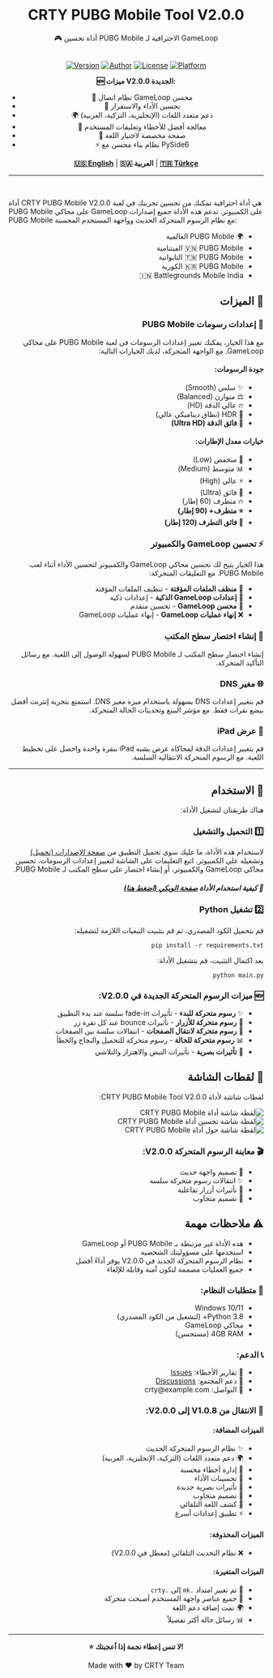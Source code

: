 <div align="center">

<h1>CRTY PUBG Mobile Tool V2.0.0</h1>
🎮 أداة تحسين PUBG Mobile الاحترافية لـ GameLoop<br><br>

[![Version](https://img.shields.io/badge/Version-2.0.0-brightgreen)](https://github.com/CRTY/CRTY-PUBG-Mobile-Tool) [![Author](https://img.shields.io/badge/Author-CRTY%20Apps-blue)](https://github.com/CRTY) [![License](https://img.shields.io/badge/License-MIT-yellow)](LICENSE) [![Platform](https://img.shields.io/badge/Platform-Windows-lightgrey)](https://github.com/CRTY/CRTY-PUBG-Mobile-Tool)

**🆕 ميزات V2.0.0 الجديدة:**
- 🎯 نظام اتصال GameLoop محسن
- 🚀 تحسين الأداء والاستقرار
- 🌍 دعم متعدد اللغات (الإنجليزية، التركية، العربية)
- 🔧 معالجة أفضل للأخطاء وتعليقات المستخدم
- 📱 صفحة مخصصة لاختيار اللغة
- ⚡ نظام بناء محسن مع PySide6

[**🇺🇸 English**](./README.md) | **🇸🇦 العربية** | [**🇹🇷 Türkçe**](./README.tr.md)

</div>

------
<br>

أداة CRTY PUBG Mobile V2.0.0 هي أداة احترافية تمكنك من تحسين تجربتك في لعبة PUBG Mobile على محاكي GameLoop على الكمبيوتر. تدعم هذه الأداة جميع إصدارات PUBG Mobile مع نظام الرسوم المتحركة الحديث وواجهة المستخدم المحسنة:

<div dir="rtl">
<ul>
  <li>🌍 PUBG Mobile العالمية</li>
  <li>🇻🇳 PUBG Mobile الفيتنامية</li>
  <li>🇹🇼 PUBG Mobile التايوانية</li>
  <li>🇰🇷 PUBG Mobile الكورية</li>
  <li>🇮🇳 Battlegrounds Mobile India</li>
</ul>

<h2>🚀 الميزات</h2>

<h3>🎨 إعدادات رسومات PUBG Mobile</h3>
مع هذا الخيار، يمكنك تغيير إعدادات الرسومات في لعبة PUBG Mobile على محاكي GameLoop. مع الواجهة المتحركة، لديك الخيارات التالية:

<h4>جودة الرسومات:</h4>
<ul>
  <li>✨ سلس (Smooth)</li>
  <li>⚖️ متوازن (Balanced)</li>
  <li>🔥 عالي الدقة (HD)</li>
  <li>💎 HDR (نطاق ديناميكي عالي)</li>
  <li><strong>🌟 فائق الدقة (Ultra HD)</strong></li>
</ul>

<h4>خيارات معدل الإطارات:</h4>
<ul>
  <li>🐌 منخفض (Low)</li>
  <li>📊 متوسط (Medium)</li>
  <li>⚡ عالي (High)</li>
  <li>🚀 فائق (Ultra)</li>
  <li>🔥 متطرف (60 إطار)</li>
  <li><strong>⭐ متطرف+ (90 إطار)</strong></li>
  <li><strong>💫 فائق التطرف (120 إطار)</strong></li>
</ul>

<h3>⚡ تحسين GameLoop والكمبيوتر</h3>
هذا الخيار يتيح لك تحسين محاكي GameLoop والكمبيوتر لتحسين الأداء أثناء لعب PUBG Mobile. مع التعليقات المتحركة:

<ul>
  <li>🧹 <strong>منظف الملفات المؤقتة</strong> - تنظيف الملفات المؤقتة</li>
  <li>🎯 <strong>إعدادات GameLoop الذكية</strong> - إعدادات ذكية</li>
  <li>🔧 <strong>محسن GameLoop</strong> - تحسين متقدم</li>
  <li>❌ <strong>إنهاء عمليات GameLoop</strong> - إنهاء عمليات GameLoop</li>
</ul>

<h3>🔗 إنشاء اختصار سطح المكتب</h3>
إنشاء اختصار سطح المكتب لـ PUBG Mobile لسهولة الوصول إلى اللعبة. مع رسائل التأكيد المتحركة.

<h3>🌐 مغير DNS</h3>
قم بتغيير إعدادات DNS بسهولة باستخدام ميزة مغير DNS. استمتع بتجربة إنترنت أفضل ببضع نقرات فقط. مع مؤشر البينغ وتحديثات الحالة المتحركة.

<h3>📱 عرض iPad</h3>
قم بتغيير إعدادات الدقة لمحاكاة عرض يشبه iPad بنقرة واحدة واحصل على تخطيط اللعبة. مع الرسوم المتحركة الانتقالية السلسة.

------

<h2>📖 الاستخدام</h2>

هناك طريقتان لتشغيل الأداة:

<h3>1️⃣ التحميل والتشغيل</h3>

لاستخدام هذه الأداة، ما عليك سوى تحميل التطبيق من [صفحة الإصدارات (تحميل)](https://github.com/CRTY/CRTY-PUBG-Mobile-Tool/releases) وتشغيله على الكمبيوتر. اتبع التعليمات على الشاشة لتغيير إعدادات الرسومات، تحسين محاكي GameLoop والكمبيوتر، أو إنشاء اختصار على سطح المكتب لـ PUBG Mobile.

<h5>🎯 كيفية استخدام الأداة <a href="https://github.com/CRTY/CRTY-PUBG-Mobile-Tool/wiki">صفحة الويكي (اضغط هنا)</a></h5>

<h3>2️⃣ تشغيل Python</h3>

قم بتحميل الكود المصدري، ثم قم بتثبيت التبعيات اللازمة لتشغيله:
```shell
pip install -r requirements.txt
```
بعد اكتمال التثبيت، قم بتشغيل الأداة:
```shell
python main.py
```

<h3>🆕 ميزات الرسوم المتحركة الجديدة في V2.0.0:</h3>
<ul>
  <li>✨ <strong>رسوم متحركة للبدء</strong> - تأثيرات fade-in سلسة عند بدء التطبيق</li>
  <li>🎯 <strong>رسوم متحركة للأزرار</strong> - تأثيرات bounce عند كل نقرة زر</li>
  <li>🔄 <strong>رسوم متحركة لانتقال الصفحات</strong> - انتقالات سلسة بين الصفحات</li>
  <li>📊 <strong>رسوم متحركة للحالة</strong> - رسوم متحركة للتحميل والنجاح والخطأ</li>
  <li>🎨 <strong>تأثيرات بصرية</strong> - تأثيرات النبض والاهتزاز والتلاشي</li>
</ul>

<h2>📸 لقطات الشاشة</h2>

لقطات شاشة لأداة CRTY PUBG Mobile Tool V2.0.0:

![لقطة شاشة أداة CRTY PUBG Mobile](./images/mk-pubg-mobile-tool.png)
![لقطة شاشة تحسين أداة CRTY PUBG Mobile](./images/mk-pubg-mobile-tool-optimize.png)
![لقطة شاشة حول أداة CRTY PUBG Mobile](./images/mk-pubg-mobile-tool-about.png)

<h3>🎬 معاينة الرسوم المتحركة V2.0.0:</h3>
<ul>
  <li>🌟 تصميم واجهة حديث</li>
  <li>✨ انتقالات رسوم متحركة سلسة</li>
  <li>🎯 تأثيرات أزرار تفاعلية</li>
  <li>📱 تصميم متجاوب</li>
</ul>

<h2>⚠️ ملاحظات مهمة</h2>

<ul>
  <li>هذه الأداة غير مرتبطة بـ PUBG Mobile أو GameLoop</li>
  <li>استخدمها على مسؤوليتك الشخصية</li>
  <li>نظام الرسوم المتحركة الجديد في V2.0.0 يوفر أداءً أفضل</li>
  <li>جميع العمليات مصممة لتكون آمنة وقابلة للإلغاء</li>
</ul>

<h3>🔧 متطلبات النظام:</h3>
<ul>
  <li>Windows 10/11</li>
  <li>Python 3.8+ (لتشغيل من الكود المصدري)</li>
  <li>محاكي GameLoop</li>
  <li>4GB RAM (مستحسن)</li>
</ul>

<h3>📞 الدعم:</h3>
<ul>
  <li>🐛 تقارير الأخطاء: <a href="https://github.com/CRTY/CRTY-PUBG-Mobile-Tool/issues">Issues</a></li>
  <li>💬 دعم المجتمع: <a href="https://github.com/CRTY/CRTY-PUBG-Mobile-Tool/discussions">Discussions</a></li>
  <li>📧 التواصل: crty@example.com</li>
</ul>

<h3>🔄 الانتقال من V1.0.8 إلى V2.0.0:</h3>
<h4>الميزات المضافة:</h4>
<ul>
  <li>✨ نظام الرسوم المتحركة الحديث</li>
  <li>🌍 دعم متعدد اللغات (التركية، الإنجليزية، العربية)</li>
  <li>🎯 إدارة أخطاء محسنة</li>
  <li>🚀 تحسينات الأداء</li>
  <li>🎨 تأثيرات بصرية جديدة</li>
  <li>📱 تصميم متجاوب</li>
  <li>🔄 كشف اللغة التلقائي</li>
  <li>⚡ تطبيق إعدادات أسرع</li>
</ul>

<h4>الميزات المحذوفة:</h4>
<ul>
  <li>❌ نظام التحديث التلقائي (معطل في V2.0.0)</li>
</ul>

<h4>الميزات المتغيرة:</h4>
<ul>
  <li>🔄 تم تغيير امتداد <code>.mk</code> إلى <code>.crty</code></li>
  <li>🎨 جميع عناصر واجهة المستخدم أصبحت متحركة</li>
  <li>🌍 تمت إضافة دعم اللغة</li>
  <li>📊 رسائل حالة أكثر تفصيلاً</li>
</ul>

</div>

---
<div align="center">

<strong>⭐ لا تنس إعطاء نجمة إذا أعجبتك!</strong>

Made with ❤️ by CRTY Team

</div>

